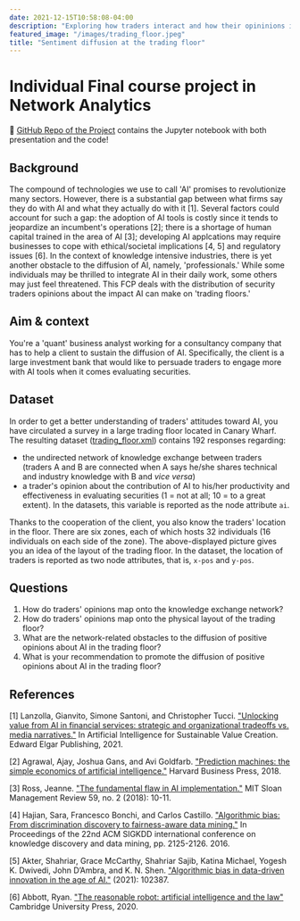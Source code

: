 ```yaml
---
date: 2021-12-15T10:58:08-04:00
description: "Exploring how traders interact and how their opininions influence each other. Applied NetworkX to investigate the collaboration network and leveraged Matplotlib to display some of the findings "
featured_image: "/images/trading_floor.jpeg"
title: "Sentiment diffusion at the trading floor" 
---
```

# Individual Final course project in Network Analytics
📔 [GitHub Repo of the Project](https://github.com/sinkov/sentiment-diffusion-network) contains the Jupyter notebook with both presentation and the code!

## Background

The compound of technologies we use to call 'AI' promises to revolutionize many
sectors. However, there is a substantial gap between what firms say they do with
AI and what they actually do with it [1].  Several factors could account for
such a gap: the adoption of AI tools is costly since it tends to jeopardize an
incumbent's operations [2]; there is a shortage of human capital trained in the
area of AI [3]; developing AI applcations may require businesses to cope with
ethical/societal implications [4, 5] and regulatory issues [6]. In the context
of knowledge intensive industries, there is yet another obstacle to the
diffusion of AI, namely, 'professionals.' While some individuals may be
thrilled to integrate AI in their daily work, some others may just feel
threatened. This FCP deals with the distribution of security traders opinions
about the impact AI can make on 'trading floors.'

## Aim & context

You're a 'quant' business analyst working for a consultancy company that has to
help a client to sustain the diffusion of AI. Specifically, the client is a 
large investment bank that would like to persuade traders to engage more with
AI tools when it comes evaluating securities.

## Dataset

In order to get a better understanding of traders' attitudes toward AI, you have
circulated a survey in a large trading floor located in Canary Wharf. The
resulting dataset ([trading_floor.xml][dataset]) contains 192 responses
regarding:

- the undirected network of knowledge exchange between traders (traders A and B
  are connected when A says he/she shares technical and industry knowledge
  with B and _vice versa_)
- a trader's opinion about the contribution of AI to his/her productivity and 
  effectiveness in evaluating securities (1 = not at all; 10 = to a great 
  extent). In the datasets, this variable is reported as the node attribute `ai`.

Thanks to the cooperation of the client, you also know the traders' location
in the floor. There are six zones, each of which hosts 32 individuals (16 
individuals on each side of the zone). The above-displayed picture gives
you an idea of the layout of the trading floor. In the dataset, the location
of traders is reported as two node attributes, that is, `x-pos` and `y-pos`.

## Questions

1. How do traders' opinions map onto the knowledge exchange network?
2. How do traders' opinions map onto the physical layout of the trading floor?
3. What are the network-related obstacles to the diffusion of positive 
   opinions about AI in the trading floor?
4. What is your recommendation to promote the diffusion of positive opinions
   about AI in the trading floor?

## References

[1] Lanzolla, Gianvito, Simone Santoni, and Christopher Tucci. ["Unlocking value from AI in financial services: strategic and organizational tradeoffs vs. media narratives."](https://www.elgaronline.com/view/edcoll/9781839104381/9781839104381.00014.xml) In Artificial Intelligence for Sustainable Value Creation. Edward Elgar Publishing, 2021.

[2] Agrawal, Ajay, Joshua Gans, and Avi Goldfarb. ["Prediction machines: the simple economics of artificial intelligence."](https://books.google.co.uk/books?hl=en&lr=&id=wJY4DwAAQBAJ&oi=fnd&pg=PT9&dq=prediction+machines&ots=51ehWs1ZXw&sig=qxjEvs6xapOqy-LNbQb9VIMAQ3E&redir_esc=y#v=onepage&q=prediction%20machines&f=false) Harvard Business Press, 2018.

[3] Ross, Jeanne. ["The fundamental flaw in AI implementation."](https://www.proquest.com/docview/1986317444?pq-origsite=gscholar&fromopenview=true) MIT Sloan Management Review 59, no. 2 (2018): 10-11.

[4] Hajian, Sara, Francesco Bonchi, and Carlos Castillo. ["Algorithmic bias: From discrimination discovery to fairness-aware data mining."](https://dl.acm.org/doi/abs/10.1145/2939672.2945386) In Proceedings of the 22nd ACM SIGKDD international conference on knowledge discovery and data mining, pp. 2125-2126. 2016.

[5] Akter, Shahriar, Grace McCarthy, Shahriar Sajib, Katina Michael, Yogesh K. Dwivedi, John D’Ambra, and K. N. Shen. ["Algorithmic bias in data-driven innovation in the age of AI."](https://www.sciencedirect.com/science/article/pii/S0268401221000803?casa_token=r6H7CVS1adQAAAAA:mB3uL8wTkxezcwjo2Fq_qZem8mC4aBdlAWf-RqZNX-hm9s6zMOsd31sPWLPBwFgFrp0l4FePqA) (2021): 102387.

[6] Abbott, Ryan. ["The reasonable robot: artificial intelligence and the law"](https://www.amazon.co.uk/Reasonable-Robot-Artificial-Intelligence-Law/dp/1108459021/ref=sr_1_12?keywords=regulation+artificial+intelligence&qid=1637628113&qsid=260-8183790-3047035&s=audible&sr=1-12&sres=1687081476%2C3030359778%2CB0933P1S1H%2C1108844936%2C1839109963%2C3030323609%2C1786439042%2C1800371713%2CB084F8SM4L%2C191268778X%2C1509950680%2C1108459021%2C0198870949%2C1509937064%2CB08WK51XXQ%2CB07RZW9K4R&srpt=ABIS_BOOK) Cambridge University Press, 2020.

[dataset]:  https://github.com/simoneSantoni/net-analysis-smm638/blob/9114bedfde4195f2e5ed4fa5c868e3d41b26f939/finalCourseProject/trading_floor.xml



